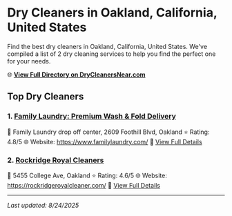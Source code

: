 # Dry Cleaners in Oakland, California, United States

Find the best dry cleaners in Oakland, California, United States. We've compiled a list of 2 dry cleaning services to help you find the perfect one for your needs.

🌐 **[View Full Directory on DryCleanersNear.com](https://drycleanersnear.com/city/US/California/Oakland)**

## Top Dry Cleaners

### 1. [Family Laundry: Premium Wash & Fold Delivery](https://drycleanersnear.com/dryCleaner/689d433b756b71cad101ef18/family-laundry-premium-wash-fold-delivery)
📍 Family Laundry drop off center, 2609 Foothill Blvd, Oakland
⭐ Rating: 4.8/5
🌐 Website: https://www.familylaundry.com/
🔗 [View Full Details](https://drycleanersnear.com/dryCleaner/689d433b756b71cad101ef18/family-laundry-premium-wash-fold-delivery)

### 2. [Rockridge Royal Cleaners](https://drycleanersnear.com/dryCleaner/689d43e5756b71cad101f47c/rockridge-royal-cleaners)
📍 5455 College Ave, Oakland
⭐ Rating: 4.6/5
🌐 Website: https://rockridgeroyalcleaner.com/
🔗 [View Full Details](https://drycleanersnear.com/dryCleaner/689d43e5756b71cad101f47c/rockridge-royal-cleaners)


---

*Last updated: 8/24/2025*
